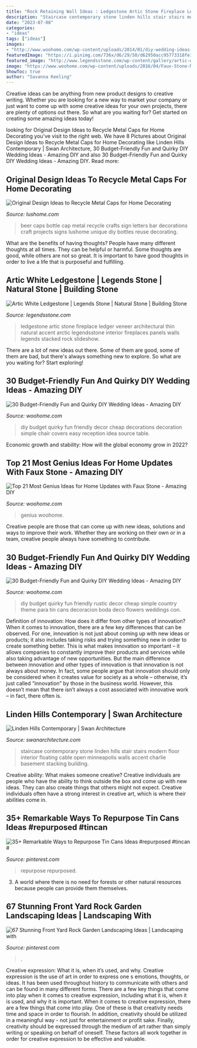 ```yaml
---
title: "Rock Retaining Wall Ideas : Ledgestone Artic Stone Fireplace Ledger Veneer Architectural Thin Natural Accent Arctic Legendsstone Interior Fireplaces Panels Walls Legends Stacked Rock Slideshow"
description: "Staircase contemporary stone linden hills stair stairs modern floor interior floating cable open minneapolis walls accent charlie basement stacking building"
date: "2023-07-08"
categories:
- "ideas"
tags: ["ideas"]
images:
- "http://www.woohome.com/wp-content/uploads/2014/01/diy-wedding-ideas-10.jpg"
featuredImage: "https://i.pinimg.com/736x/d6/29/50/d62950acc95773318fe1c8f3e2605154.jpg"
featured_image: "http://www.legendsstone.com/wp-content/gallery/artic-white/image.jpeg"
image: "https://www.woohome.com/wp-content/uploads/2016/04/Faux-Stone-Makeover-woohome_20.jpg"
ShowToc: true
author: "Savanna Keeling"
---
```



Creative ideas can be anything from new product designs to creative writing. Whether you are looking for a new way to market your company or just want to come up with some creative ideas for your own projects, there are plenty of options out there. So what are you waiting for? Get started on creating some amazing ideas today!

	

		
looking for Original Design Ideas to Recycle Metal Caps for Home Decorating you've visit to the right web. We have 8 Pictures about Original Design Ideas to Recycle Metal Caps for Home Decorating like Linden Hills Contemporary | Swan Architecture, 30 Budget-Friendly Fun and Quirky DIY Wedding Ideas - Amazing DIY and also 30 Budget-Friendly Fun and Quirky DIY Wedding Ideas - Amazing DIY. Read more:
		
    
## Original Design Ideas To Recycle Metal Caps For Home Decorating

<img loading=lazy src="https://www.lushome.com/wp-content/uploads/2018/02/wall-decorations-metal-caps-4.jpg" onerror="this.onerror=null;this.src='https://tse3.mm.bing.net/th?id=OIP.8v883XGg7A8XNa-ZED44HgHaJ5&amp;pid=15.1';" alt="Original Design Ideas to Recycle Metal Caps for Home Decorating">

_Source: lushome.com_

>beer caps bottle cap metal recycle crafts sign letters bar decorations craft projects signs lushome unique diy bottles reuse decorating. 

	

What are the benefits of having thoughts?
People have many different thoughts at all times. They can be helpful or harmful. Some thoughts are good, while others are not so great. It is important to have good thoughts in order to live a life that is purposeful and fulfilling.

    
## Artic White Ledgestone | Legends Stone | Natural Stone | Building Stone

<img loading=lazy src="http://www.legendsstone.com/wp-content/gallery/artic-white/image.jpeg" onerror="this.onerror=null;this.src='https://tse4.mm.bing.net/th?id=OIP.ZPlsf2hoofSG_475TRoRTgHaJ4&amp;pid=15.1';" alt="Artic White Ledgestone | Legends Stone | Natural Stone | Building Stone">

_Source: legendsstone.com_

>ledgestone artic stone fireplace ledger veneer architectural thin natural accent arctic legendsstone interior fireplaces panels walls legends stacked rock slideshow. 

	

There are a lot of new ideas out there. Some of them are good, some of them are bad, but there's always something new to explore. So what are you waiting for? Start exploring!

    
## 30 Budget-Friendly Fun And Quirky DIY Wedding Ideas - Amazing DIY

<img loading=lazy src="http://www.woohome.com/wp-content/uploads/2014/01/diy-wedding-ideas-10.jpg" onerror="this.onerror=null;this.src='https://tse1.mm.bing.net/th?id=OIP.3Beek2sbjcFI8XWQJtt-MAHaLH&amp;pid=15.1';" alt="30 Budget-Friendly Fun and Quirky DIY Wedding Ideas - Amazing DIY">

_Source: woohome.com_

>diy budget quirky fun friendly decor cheap decorations decoration simple chair covers easy reception idea source table. 

	

Economic growth and stability: How will the global economy grow in 2022?
 

    
## Top 21 Most Genius Ideas For Home Updates With Faux Stone - Amazing DIY

<img loading=lazy src="https://www.woohome.com/wp-content/uploads/2016/04/Faux-Stone-Makeover-woohome_20.jpg" onerror="this.onerror=null;this.src='https://tse1.mm.bing.net/th?id=OIP.xKEOSsQqWpfN66_zCcTrJAHaHa&amp;pid=15.1';" alt="Top 21 Most Genius Ideas for Home Updates with Faux Stone - Amazing DIY">

_Source: woohome.com_

>genius woohome. 

	

Creative people are those that can come up with new ideas, solutions and ways to improve their work. Whether they are working on their own or in a team, creative people always have something to contribute.

    
## 30 Budget-Friendly Fun And Quirky DIY Wedding Ideas - Amazing DIY

<img loading=lazy src="http://www.woohome.com/wp-content/uploads/2014/01/diy-wedding-ideas-11.jpg" onerror="this.onerror=null;this.src='https://tse3.mm.bing.net/th?id=OIP.x9Cba91FTht2Wed4fbFRmAHaLI&amp;pid=15.1';" alt="30 Budget-Friendly Fun and Quirky DIY Wedding Ideas - Amazing DIY">

_Source: woohome.com_

>diy budget quirky fun friendly rustic decor cheap simple country theme para tin cans decoracion boda deco flowers weddings con. 

	

Definition of innovation: How does it differ from other types of innovation?
When it comes to innovation, there are a few key differences that can be observed. For one, innovation is not just about coming up with new ideas or products; it also includes taking risks and trying something new in order to create something better. This is what makes innovation so important – it allows companies to constantly improve their products and services while also taking advantage of new opportunities.
But the main difference between innovation and other types of innovation is that innovation is not always about money. In fact, some people argue that innovation should only be considered when it creates value for society as a whole – otherwise, it’s just called “innovation” by those in the business world. However, this doesn’t mean that there isn’t always a cost associated with innovative work – in fact, there often is.

    
## Linden Hills Contemporary | Swan Architecture

<img loading=lazy src="http://swanarchitecture.com/images/projects/Linden-Hills-Contemporary/Linden-Hills-Contemporary-04.jpg" onerror="this.onerror=null;this.src='https://tse3.mm.bing.net/th?id=OIP.lTQIkwLH6WxxD3rKm044rwHaLH&amp;pid=15.1';" alt="Linden Hills Contemporary | Swan Architecture">

_Source: swanarchitecture.com_

>staircase contemporary stone linden hills stair stairs modern floor interior floating cable open minneapolis walls accent charlie basement stacking building. 

	

Creative ability: What makes someone creative?
Creative individuals are people who have the ability to think outside the box and come up with new ideas. They can also create things that others might not expect. Creative individuals often have a strong interest in creative art, which is where their abilities come in.

    
## 35+ Remarkable Ways To Repurpose Tin Cans Ideas #repurposed #tincan #

<img loading=lazy src="https://i.pinimg.com/736x/88/a5/fb/88a5fb232a0452c3237492387564b25f.jpg" onerror="this.onerror=null;this.src='https://tse3.mm.bing.net/th?id=OIP.3AXJmdrXhITemPEBjqFRSQHaMO&amp;pid=15.1';" alt="35+ Remarkable Ways to Repurpose Tin Cans Ideas #repurposed #tincan #">

_Source: pinterest.com_

>repurpose repurposed. 

	

3. A world where there is no need for forests or other natural resources because people can provide them themselves. 

    
## 67 Stunning Front Yard Rock Garden Landscaping Ideas | Landscaping With

<img loading=lazy src="https://i.pinimg.com/736x/d6/29/50/d62950acc95773318fe1c8f3e2605154.jpg" onerror="this.onerror=null;this.src='https://tse3.mm.bing.net/th?id=OIP.ht5AiWG01E2GVKRbUgC_gAHaLH&amp;pid=15.1';" alt="67 Stunning Front Yard Rock Garden Landscaping Ideas | Landscaping with">

_Source: pinterest.com_

>. 

	

Creative expression: What it is, when it’s used, and why.
Creative expression is the use of art in order to express one s emotions, thoughts, or ideas. It has been used throughout history to communicate with others and can be found in many different forms. There are a few key things that come into play when it comes to creative expression, including what it is, when it is used, and why it is important.
When it comes to creative expression, there are a few things that come into play. One of these is that creativity needs time and space in order to flourish. In addition, creativity should be utilized in a meaningful way - not just for entertainment or profit sake. Finally, creativity should be expressed through the medium of art rather than simply writing or speaking on behalf of oneself. These factors all work together in order for creative expression to be effective and valuable.

